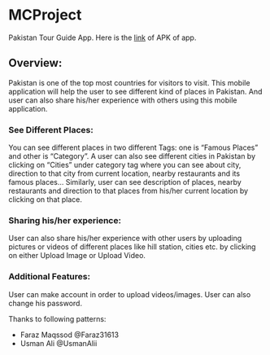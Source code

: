 # MCProject
Pakistan Tour Guide App. 
Here is the [link](https://drive.google.com/drive/folders/1GZ6XqNbRU-_woss_VOC1X9k2UOrGFiPY?usp=sharing) of APK of app. 
## Overview:
Pakistan is one of the top most countries for visitors to visit. This mobile application will help the user to see different kind of places in Pakistan. And user can also share his/her experience with others using this mobile application.
### See Different Places:
You can see different places in two different Tags: 
one is “Famous Places” and other is “Category”.
A user can also see different cities in Pakistan by clicking on “Cities” under category tag where you can see about city, direction to that city from current location, nearby restaurants and its famous places… Similarly, user can see description of places, nearby restaurants and direction to that places from his/her current location by clicking on that place.
### Sharing his/her experience:
User can also share his/her experience with other users by uploading pictures or videos of different places like hill station, cities etc. by clicking on either Upload Image or Upload Video.
### Additional Features:
User can make account in order to upload videos/images. User can also change his password.

Thanks to following patterns: 
- Faraz Maqssod @Faraz31613
- Usman Ali @UsmanAlii
